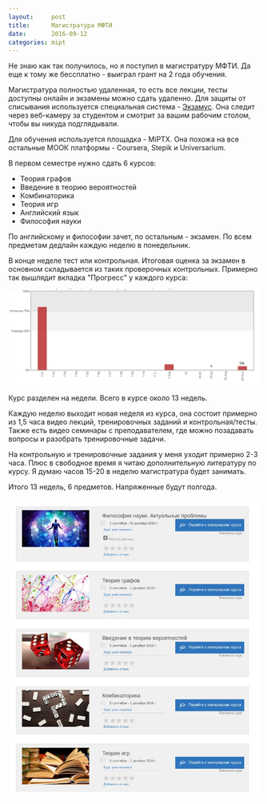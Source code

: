 ```yaml
---
layout:     post
title:      Магистратура МФТИ
date:       2016-09-12
categories: mipt
---
```


Не знаю как так получилось, но я поступил в магистратуру МФТИ. Да еще к тому же бессплатно - выиграл грант на 2 года обучения.

Магистратура полностью удаленная, то есть все лекции, тесты доступны онлайн и экзамены можно сдать удаленно. Для защиты от списывания используется специальная система - [Экзамус](http://examus.info/). Она следит через веб-камеру за студентом и смотрит за вашим рабочим столом, чтобы вы никуда подглядывали.

Для обучения используется площадка - MiPTX. Она похожа на все остальные МООК платформы - Coursera, Stepik и Universarium.

В первом семестре нужно сдать 6 курсов:

- Теория графов
- Введение в теорию вероятностей
- Комбинаторика
- Теория игр
- Английский язык
- Философия науки 

По английскому и философии зачет, по остальным - экзамен. По всем предметам дедлайн каждую неделю в понедельник.

В конце неделе тест или контрольная. Итоговая оценка за экзамен в основном складывается из таких проверочных контрольных. Примерно так вышлядит вкладка "Прогресс" у каждого курса:

![](/images/mipt-average.png)

Курс разделен на недели. Всего в курсе около 13 недель. 

Каждую неделю выходит новая неделя из курса, она состоит примерно из 1,5 часа видео лекций, тренировочных заданий и контрольная/тесты. Также есть видео семинары с преподавателем, где можно позадавать вопросы и разобрать тренировочные задачи.

На контрольную и тренировочные задания у меня уходит примерно 2-3 часа. Плюс в свободное время я читаю дополнительную литературу по курсу. Я думаю часов 15-20 в неделю магистратура будет занимать.

Итого 13 недель, 6 предметов. Напряженные будут полгода. 

![мфти-курсы](/images/mipt-courses.jpg)